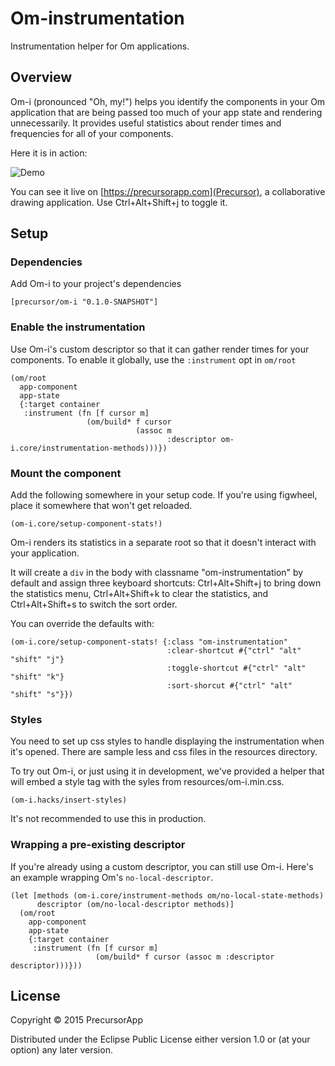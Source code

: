 # Om-instrumentation

Instrumentation helper for Om applications.

## Overview

Om-i (pronounced "Oh, my!") helps you identify the components in your Om application that are being passed too much of your app state and rendering unnecessarily. It provides useful statistics about render times and frequencies for all of your components.

Here it is in action:

![Demo](http://dtwdl3ecuoduc.cloudfront.net/om-i/om-i-demo.gif)

You can see it live on [https://precursorapp.com](Precursor), a collaborative drawing application. Use Ctrl+Alt+Shift+j to toggle it.

## Setup

### Dependencies
Add Om-i to your project's dependencies

```
[precursor/om-i "0.1.0-SNAPSHOT"]
```

### Enable the instrumentation

Use Om-i's custom descriptor so that it can gather render times for your components. To enable it globally, use the `:instrument` opt in `om/root`

```
(om/root
  app-component
  app-state
  {:target container
   :instrument (fn [f cursor m]
                 (om/build* f cursor
                            (assoc m
                                   :descriptor om-i.core/instrumentation-methods)))})
```

### Mount the component

Add the following somewhere in your setup code. If you're using figwheel, place it somewhere that won't get reloaded.

```
(om-i.core/setup-component-stats!)
```

Om-i renders its statistics in a separate root so that it doesn't interact with your application.

It will create a `div` in the body with classname "om-instrumentation" by default and assign three keyboard shortcuts: Ctrl+Alt+Shift+j to bring down the statistics menu, Ctrl+Alt+Shift+k to clear the statistics, and Ctrl+Alt+Shift+s to switch the sort order.


You can override the defaults with:

```
(om-i.core/setup-component-stats! {:class "om-instrumentation"
                                   :clear-shortcut #{"ctrl" "alt" "shift" "j"}
                                   :toggle-shortcut #{"ctrl" "alt" "shift" "k"}
                                   :sort-shorcut #{"ctrl" "alt" "shift" "s"}})
```

### Styles

You need to set up css styles to handle displaying the instrumentation when it's opened. There are sample less and css files in the resources directory.

To try out Om-i, or just using it in development, we've provided a helper that will embed a style tag with the syles from resources/om-i.min.css.

```
(om-i.hacks/insert-styles)
```

It's not recommended to use this in production.

### Wrapping a pre-existing descriptor

If you're already using a custom descriptor, you can still use Om-i. Here's an example wrapping Om's `no-local-descriptor`.

```
(let [methods (om-i.core/instrument-methods om/no-local-state-methods)
      descriptor (om/no-local-descriptor methods)]
  (om/root
    app-component
    app-state
    {:target container
     :instrument (fn [f cursor m]
                   (om/build* f cursor (assoc m :descriptor descriptor)))}))
```

## License

Copyright © 2015 PrecursorApp

Distributed under the Eclipse Public License either version 1.0 or (at your option) any later version.
